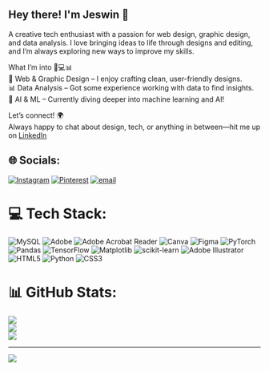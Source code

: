 ## Hey there! I'm Jeswin 👋
A creative tech enthusiast with a passion for web design, graphic design, and data analysis. I love bringing ideas to life through designs and editing, and I’m always exploring new ways to improve my skills.</br>

What I’m into 🎨💻📊</br>
🎨 Web & Graphic Design – I enjoy crafting clean, user-friendly designs.</br>
📊 Data Analysis – Got some experience working with data to find insights.</br>
🤖 AI & ML – Currently diving deeper into machine learning and AI!</br>

Let’s connect! 🌍</br>
Always happy to chat about design, tech, or anything in between—hit me up on [LinkedIn](www.linkedin.com/in/jeswin-jose-886379250)


## 🌐 Socials:
[![Instagram](https://img.shields.io/badge/Instagram-%23E4405F.svg?logo=Instagram&logoColor=white)](https://instagram.com/justt.jeswin) [![Pinterest](https://img.shields.io/badge/Pinterest-%23E60023.svg?logo=Pinterest&logoColor=white)](https://pinterest.com/justt_jeswin) [![email](https://img.shields.io/badge/Email-D14836?logo=gmail&logoColor=white)](mailto:jeswin.jose0903@gmail.com) 

# 💻 Tech Stack:
![MySQL](https://img.shields.io/badge/mysql-4479A1.svg?style=for-the-badge&logo=mysql&logoColor=white) ![Adobe](https://img.shields.io/badge/adobe-%23FF0000.svg?style=for-the-badge&logo=adobe&logoColor=white) ![Adobe Acrobat Reader](https://img.shields.io/badge/Adobe%20Acrobat%20Reader-EC1C24.svg?style=for-the-badge&logo=Adobe%20Acrobat%20Reader&logoColor=white) ![Canva](https://img.shields.io/badge/Canva-%2300C4CC.svg?style=for-the-badge&logo=Canva&logoColor=white) ![Figma](https://img.shields.io/badge/figma-%23F24E1E.svg?style=for-the-badge&logo=figma&logoColor=white) ![PyTorch](https://img.shields.io/badge/PyTorch-%23EE4C2C.svg?style=for-the-badge&logo=PyTorch&logoColor=white) ![Pandas](https://img.shields.io/badge/pandas-%23150458.svg?style=for-the-badge&logo=pandas&logoColor=white) ![TensorFlow](https://img.shields.io/badge/TensorFlow-%23FF6F00.svg?style=for-the-badge&logo=TensorFlow&logoColor=white) ![Matplotlib](https://img.shields.io/badge/Matplotlib-%23ffffff.svg?style=for-the-badge&logo=Matplotlib&logoColor=black) ![scikit-learn](https://img.shields.io/badge/scikit--learn-%23F7931E.svg?style=for-the-badge&logo=scikit-learn&logoColor=white) ![Adobe Illustrator](https://img.shields.io/badge/adobe%20illustrator-%23FF9A00.svg?style=for-the-badge&logo=adobe%20illustrator&logoColor=white) ![HTML5](https://img.shields.io/badge/html5-%23E34F26.svg?style=for-the-badge&logo=html5&logoColor=white) ![Python](https://img.shields.io/badge/python-3670A0?style=for-the-badge&logo=python&logoColor=ffdd54) ![CSS3](https://img.shields.io/badge/css3-%231572B6.svg?style=for-the-badge&logo=css3&logoColor=white)
# 📊 GitHub Stats:
![](https://github-readme-stats.vercel.app/api?username=jesjose&theme=merko&hide_border=false&include_all_commits=true&count_private=true)<br/>
![](https://nirzak-streak-stats.vercel.app/?user=jesjose&theme=merko&hide_border=false)<br/>
![](https://github-readme-stats.vercel.app/api/top-langs/?username=jesjose&theme=merko&hide_border=false&include_all_commits=true&count_private=true&layout=compact)

---
[![](https://visitcount.itsvg.in/api?id=jesjose&icon=0&color=0)](https://visitcount.itsvg.in)

<!-- Proudly created with GPRM ( https://gprm.itsvg.in ) -->
